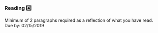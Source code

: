 ### Reading :four:

Minimum of 2 paragraphs required as a reflection of what you have read. Due by: 02/15/2019
